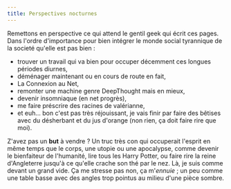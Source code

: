 ```yaml
---
title: Perspectives nocturnes
---
```


Remettons en perspective ce qui attend le gentil geek qui écrit ces pages.
Dans l'ordre d'importance pour bien intégrer le monde social tyrannique de la
societé qu'elle est pas bien :

  * trouver un travail qui va bien pour occuper décemment ces longues périodes diurnes,
  * déménager maintenant ou en cours de route en fait,
  * La Connexion au Net,
  * remonter une machine genre DeepThought mais en mieux,
  * devenir insomniaque (en net progrès),
  * me faire préscrire des racines de valérianne,
  * et euh... bon c'est pas très réjouissant, je vais finir par faire des bêtises avec du désherbant et du jus d'orange (non rien, ça doit faire rire que moi).

Z'avez pas un **but** à vendre ? Un truc très con qui occuperait l'esprit en
même temps que le corps, une utopie ou une apocalypse, comme devenir le
bienfaiteur de l'humanité, lire tous les Harry Potter, ou faire rire la reine
d'Angleterre jusqu'à ce qu'elle crache son thé par le nez. Là, je suis comme
devant un grand vide. Ça me stresse pas non, ça m'_ennuie_ ; un peu comme une
table basse avec des angles trop pointus au milieu d'une pièce sombre.

